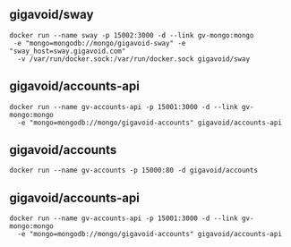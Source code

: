 ## gigavoid/sway

    docker run --name sway -p 15002:3000 -d --link gv-mongo:mongo
     -e "mongo=mongodb://mongo/gigavoid-sway" -e "sway_host=sway.gigavoid.com"
      -v /var/run/docker.sock:/var/run/docker.sock gigavoid/sway
  
## gigavoid/accounts-api
    
    docker run --name gv-accounts-api -p 15001:3000 -d --link gv-mongo:mongo
      -e "mongo=mongodb://mongo/gigavoid-accounts" gigavoid/accounts-api
  
## gigavoid/accounts
  
    docker run --name gv-accounts -p 15000:80 -d gigavoid/accounts

## gigavoid/accounts-api
  
    docker run --name gv-accounts-api -p 15001:3000 -d --link gv-mongo:mongo
      -e "mongo=mongodb://mongo/gigavoid-accounts" gigavoid/accounts-api

